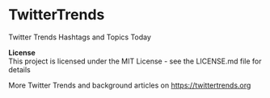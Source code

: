 # TwitterTrends
Twitter Trends Hashtags and Topics Today

<b>License</b><br>
This project is licensed under the MIT License - see the LICENSE.md file for details

More Twitter Trends and background articles on https://twittertrends.org
